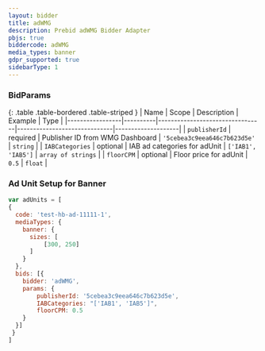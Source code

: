 ```yaml
---
layout: bidder
title: adWMG
description: Prebid adWMG Bidder Adapter
pbjs: true
biddercode: adWMG
media_types: banner
gdpr_supported: true
sidebarType: 1
---
```


### BidParams
{: .table .table-bordered .table-striped }
| Name            | Scope    | Description                     | Example                      | Type               |
|-----------------|----------|---------------------------------|------------------------------|--------------------|
| `publisherId`   | required | Publisher ID from WMG Dashboard | `'5cebea3c9eea646c7b623d5e'` | `string`           |
| `IABCategories` | optional | IAB ad categories for adUnit    | `['IAB1', 'IAB5']`           | `array of strings` |
| `floorCPM`      | optional | Floor price for adUnit          | `0.5`                        | `float`            |


### Ad Unit Setup for Banner
```javascript
var adUnits = [
{
  code: 'test-hb-ad-11111-1',
  mediaTypes: {
    banner: {  
      sizes: [
          [300, 250]
      ]
    }   
  }, 
  bids: [{
    bidder: 'adWMG',
    params: {
        publisherId: '5cebea3c9eea646c7b623d5e',
        IABCategories: "['IAB1', 'IAB5']",
        floorCPM: 0.5
    }
  }]
 }
]
```
